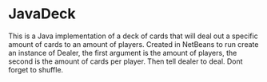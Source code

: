 # JavaDeck
This is a Java implementation of a deck of cards that will deal out
a specific amount of cards to an amount of players. Created in NetBeans
to run create an instance of Dealer, the first argument is the amount
of players, the second is the amount of cards per player. Then tell
dealer to deal. Dont forget to shuffle.
